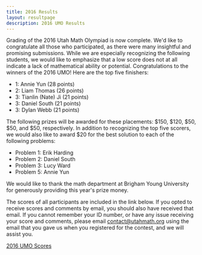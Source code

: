 ```yaml
---
title: 2016 Results
layout: resultpage
description: 2016 UMO Results
---
```


Grading of the 2016 Utah Math Olympiad is now complete. We'd like to congratulate all those who participated, as there were many insightful and promising submissions. While we are especially recognizing the following students, we would like to emphasize that a low score does not at all indicate a lack of mathematical ability or potential.
Congratulations to the winners of the 2016 UMO! Here are the top five finishers:

- 1: Annie Yun (28 points)
- 2: Liam Thomas (26 points)
- 3: Tianlin (Nate) Ji (21 points)
- 3: Daniel South (21 points)
- 3: Dylan Webb (21 points)

The following prizes will be awarded for these placements: $150, $120, $50, $50, and $50, respectively. In addition to recognizing the top five scorers, we would also like to award $20 for the best solution to each of the following problems:

- Problem 1: Erik Harding
- Problem 2: Daniel South
- Problem 3: Lucy Ward
- Problem 5: Annie Yun

We would like to thank the math department at Brigham Young University for generously providing this year's prize money.

The scores of all participants are included in the link below. If you opted to receive scores and comments by email, you should also have received that email. If you cannot remember your ID number, or have any issue receiving your score and comments, please email [contact@utahmath.org](mailto:contact@utahmath.org) using the email that you gave us when you registered for the contest, and we will assist you.

[2016 UMO Scores](/doc/2016UMOscores.pdf)
